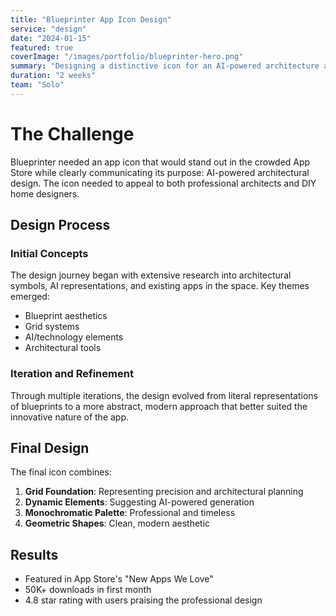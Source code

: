 ```yaml
---
title: "Blueprinter App Icon Design"
service: "design"
date: "2024-01-15"
featured: true
coverImage: "/images/portfolio/blueprinter-hero.png"
summary: "Designing a distinctive icon for an AI-powered architecture app that bridges traditional drafting with modern technology."
duration: "2 weeks"
team: "Solo"
---
```


# The Challenge

Blueprinter needed an app icon that would stand out in the crowded App Store while clearly communicating its purpose: AI-powered architectural design. The icon needed to appeal to both professional architects and DIY home designers.

## Design Process

### Initial Concepts

The design journey began with extensive research into architectural symbols, AI representations, and existing apps in the space. Key themes emerged:

- Blueprint aesthetics
- Grid systems
- AI/technology elements
- Architectural tools

### Iteration and Refinement

Through multiple iterations, the design evolved from literal representations of blueprints to a more abstract, modern approach that better suited the innovative nature of the app.

## Final Design

The final icon combines:

1. **Grid Foundation**: Representing precision and architectural planning
2. **Dynamic Elements**: Suggesting AI-powered generation
3. **Monochromatic Palette**: Professional and timeless
4. **Geometric Shapes**: Clean, modern aesthetic

## Results

- Featured in App Store's "New Apps We Love"
- 50K+ downloads in first month
- 4.8 star rating with users praising the professional design